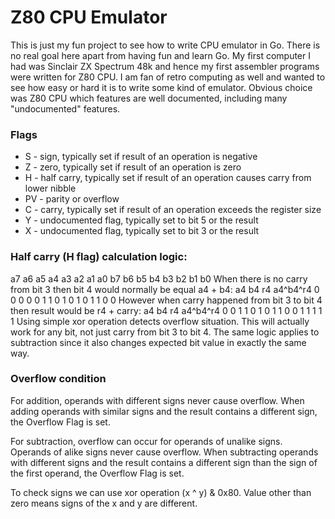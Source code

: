 # Z80 CPU Emulator
This is just my fun project to see how to write CPU emulator in Go. There is no real goal here apart
from having fun and learn Go.
My first computer I had was Sinclair ZX Spectrum 48k and hence my first assembler programs were
written for Z80 CPU. I am fan of retro computing as well and wanted to see how easy or hard it is
to write some kind of emulator. Obvious choice was Z80 CPU which features are well documented, including
many "undocumented" features.

### Flags
* S - sign, typically set if result of an operation is negative
* Z - zero, typically set if result of an operation is zero
* H - half carry, typically set if result of an operation causes carry from lower nibble
* PV - parity or overflow
* C - carry, typically set if result of an operation exceeds the register size
* Y - undocumented flag, typically set to bit 5 or the result
* X - undocumented flag, typically set to bit 3 or the result

### Half carry (H flag) calculation logic:
a7 a6 a5 a4 a3 a2 a1 a0
b7 b6 b5 b4 b3 b2 b1 b0
When there is no carry from bit 3 then bit 4 would normally be equal a4 + b4:
a4 b4 r4  a4^b4^r4
0  0   0     0
0  1   1     0
1  0   1     0
1  1   0     0
However when carry happened from bit 3 to bit 4 then result would be r4 + carry:
a4 b4 r4  a4^b4^r4
0  0   1     1
0  1   0     1
1  0   0     1
1  1   1     1
Using simple xor operation detects overflow situation. This will actually work for any bit, not just carry from bit 3 to bit 4.
The same logic applies to subtraction since it also changes expected bit value in exactly the same way.

### Overflow condition
For addition, operands with different signs never cause overflow. When adding operands with similar signs and the result contains a different sign, the Overflow Flag is set.

For subtraction, overflow can occur for operands of unalike signs. Operands of alike signs never cause overflow. When subtracting operands with different signs and the result contains a different sign than the sign of the first operand, the Overflow Flag is set.

To check signs we can use xor operation (x ^ y) & 0x80. Value other than zero means signs of the x and y are different.

